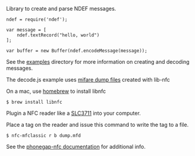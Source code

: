 Library to create and parse NDEF messages.

    ndef = require('ndef');
    
    var message = [
        ndef.textRecord("hello, world")
    ];
    
    var buffer = new Buffer(ndef.encodeMessage(message));
    
See the [examples](examples) directory for more information on creating and decoding messages.

The decode.js example uses [mifare dump files](http://nfc-tools.org/index.php?title=Libnfc:nfc-mfclassic) created with lib-nfc

On a mac, use [homebrew](http://mxcl.github.io/homebrew/) to install libnfc

    $ brew install libnfc
    
Plugin a NFC reader like a [SLC3711](http://www.identive-group.com/products-and-solutions/identification-products/mobility-solutions/mobile-readers/scl3711-contactless-usb-smart-card-reader) into your computer.

Place a tag on the reader and issue this command to write the tag to a file.

    $ nfc-mfclassic r b dump.mfd

See the [phonegap-nfc documentation](https://github.com/chariotsolutions/phonegap-nfc#ndef) for additional info.
